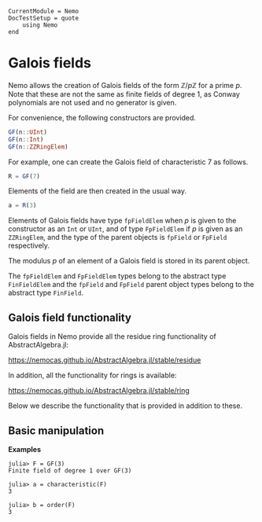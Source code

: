 ```@meta
CurrentModule = Nemo
DocTestSetup = quote
    using Nemo
end
```

# Galois fields

Nemo allows the creation of Galois fields of the form $\mathbb{Z}/p\mathbb{Z}$ for a
prime $p$. Note that these are not the same as finite fields of degree 1, as Conway
polynomials are not used and no generator is given.

For convenience, the following constructors are provided.

```julia
GF(n::UInt)
GF(n::Int)
GF(n::ZZRingElem)
```

For example, one can create the Galois field of characteristic $7$ as follows.

```julia
R = GF(7)
```

Elements of the field are then created in the usual way.

```julia
a = R(3)
```

Elements of Galois fields have type `fpFieldElem` when $p$ is given to the
constructor as an `Int` or `UInt`, and of type `FpFieldElem` if $p$ is
given as an `ZZRingElem`, and the type of the parent objects is
`fpField` or `FpField` respectively.

The modulus $p$ of an element of a Galois field is stored in its parent object.

The `fpFieldElem` and `FpFieldElem` types belong to the abstract type
`FinFieldElem` and the `fpField` and `FpField` parent object types
belong to the abstract type `FinField`.

## Galois field functionality

Galois fields in Nemo provide all the residue ring functionality of AbstractAlgebra.jl:

<https://nemocas.github.io/AbstractAlgebra.jl/stable/residue>

In addition, all the functionality for rings is available:

<https://nemocas.github.io/AbstractAlgebra.jl/stable/ring>

Below we describe the functionality that is provided in addition to these.

## Basic manipulation

**Examples**

```jldoctest
julia> F = GF(3)
Finite field of degree 1 over GF(3)

julia> a = characteristic(F)
3

julia> b = order(F)
3
```
